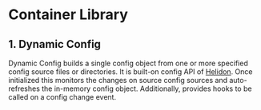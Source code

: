 # Container Library

## 1. Dynamic Config
Dynamic Config builds a single config object from one or more specified config source files or directories. It is 
built-on config API of [Helidon](https://helidon.io/). Once initialized this monitors the changes on source config sources and auto-refreshes the in-memory config object. 
Additionally, provides hooks to be called on a config change event. 

